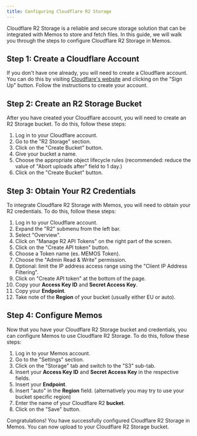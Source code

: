 ```yaml
---
title: Configuring Cloudflare R2 Storage
---
```


Cloudflare R2 Storage is a reliable and secure storage solution that can be integrated with Memos to store and fetch files. In this guide, we will walk you through the steps to configure Cloudflare R2 Storage in Memos.

## Step 1: Create a Cloudflare Account

If you don't have one already, you will need to create a Cloudflare account. You can do this by visiting [Cloudflare's website](https://www.cloudflare.com/) and clicking on the "Sign Up" button. Follow the instructions to create your account.

## Step 2: Create an R2 Storage Bucket

After you have created your Cloudflare account, you will need to create an R2 Storage bucket. To do this, follow these steps:

1. Log in to your Cloudflare account.
2. Go to the "R2 Storage" section.
3. Click on the "Create Bucket" button.
4. Give your bucket a name.
5. Choose the appropriate object lifecycle rules (recommended: reduce the value of "Abort uploads after" field to 1 day.)
6. Click on the "Create Bucket" button.

## Step 3: Obtain Your R2 Credentials

To integrate Cloudflare R2 Storage with Memos, you will need to obtain your R2 credentials. To do this, follow these steps:

1. Log in to your Cloudflare account.
2. Expand the "R2" submenu from the left bar.
3. Select "Overview".
4. Click on "Manage R2 API Tokens" on the right part of the screen.
5. Click on the "Create API token" button.
6. Choose a Token name (es. MEMOS Token).
7. Choose the "Admin Read & Write" permission.
8. Optional: limit the IP address access range using the "Client IP Address Filtering".
9. Click on "Create API token" at the bottom of the page.
10. Copy your **Access Key ID** and **Secret Access Key**.
11. Copy your **Endpoint**.
12. Take note of the **Region** of your bucket (usually either EU or auto).

## Step 4: Configure Memos

Now that you have your Cloudflare R2 Storage bucket and credentials, you can configure Memos to use Cloudflare R2 Storage. To do this, follow these steps:

1. Log in to your Memos account.
2. Go to the "Settings" section.
3. Click on the "Storage" tab and switch to the "S3" sub-tab.
4. Insert your **Access Key ID** and **Secret Access Key** in the respective fields.
5. Insert your **Endpoint**.
6. Insert "auto" in the **Region** field. (alternatively you may try to use your bucket specific region)
7. Enter the name of your Cloudflare R2 **bucket**.
8. Click on the "Save" button.

Congratulations! You have successfully configured Cloudflare R2 Storage in Memos. You can now upload to your Cloudflare R2 Storage bucket.
